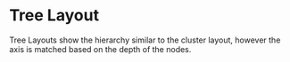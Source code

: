 # Tree Layout

Tree Layouts show the hierarchy similar to the cluster layout, however the axis
is matched based on the depth of the nodes.
